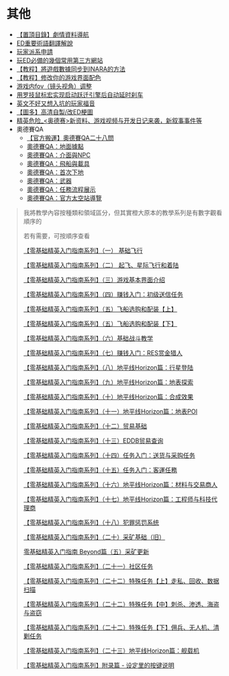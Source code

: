 # 其他

* [【置頂目錄】劇情資料導航](zhi-ding-mu-lu-ju-qing-zi-liao-dao-hang.md)
* [ED重要術語翻譯解說](https://github.com/sdy623/Elite-Dangerous-CHN-Tutorial/tree/7f8a142d5071019becb8251140a76f23b650f726/ED重要術語翻譯解說.md)
* [玩家派系申請](shuo-ming-wan-jia-pai-xi-shen-qing.md)
* [玩ED必備的幾個常用第三方網站](wan-ed-bi-bei-de-ji-ge-chang-yong-di-san-fang-wang-zhan-yu-gong-ju.md)
* [【教程】將遊戲數據同步到INARA的方法](jiao-cheng-jiang-you-xi-shu-ju-tong-bu-dao-inara-de-fang-fa.md)
* [【教程】修改你的游戏界面配色](jiao-cheng-xiu-gai-ni-de-you-xi-jie-mian-pei-se.md)
* [游戏内fov（镜头视角）调整](you-xi-nei-fov-jing-tou-shi-jiao-tiao-zheng.md)
* [用罗技鼠标宏实现启动跃迁引擎后自动延时刹车](https://forum.elitedanger.cn/d/120)
* [英文不好又想入坑的玩家福音](https://forum.elitedanger.cn/d/565)
* [【圖多】高清自製/改ED梗圖](https://forum.elitedanger.cn/d/425-ed)
* [精英危险\_&lt;奥德赛&gt;新资料、游戏视频与开发日记来袭，新叙事事件等](jing-ying-wei-xian-ao-de-sai-xin-zi-liao-you-xi-shi-pin-yu-kai-fa-ri-ji-lai-xi-xin-xu-shi-shi-jian-d.md)
* 奧德賽QA
  * [【官方搬運】奧德賽QA二十八問](ao-de-sai-qa/guan-fang-ban-yun-ao-de-sai-qa-er-shi-ba-wen.md)
  * [奧德賽QA：地面據點](ao-de-sai-qa/ao-de-sai-qa-di-mian-ju-dian.md)
  * [奧德賽QA：介面與NPC](ao-de-sai-qa/ao-de-sai-qa-jie-mian-yu-npc.md)
  * [奧德賽QA：飛船與載具](ao-de-sai-qa/ao-de-sai-qa-fei-chuan-yu-zai-ju.md)
  * [奧德賽QA：首次下地](ao-de-sai-qa/ao-de-sai-qa-shou-ci-xia-di.md)
  * [奧德賽QA：武器](ao-de-sai-qa/ao-de-sai-qa-wu-qi.md)
  * [奧德賽QA：任務流程展示](https://github.com/sdy623/Elite-Dangerous-CHN-Tutorial/tree/7f8a142d5071019becb8251140a76f23b650f726/奧德賽QA：任務流程展.md)
  * [奧德賽QA：官方太空站導覽](ao-de-sai-qa/ao-de-sai-qa-guan-fang-tai-kong-zhan-dao-lan.md)

> 我將教學內容按種類和領域區分，但其實橙大原本的教學系列是有數字觀看順序的
>
> 若有需要，可按順序查看
>
> [【零基础精英入门指南系列】（一） 基础飞行](https://forum.elitedanger.cn/d/94)
>
> [【零基础精英入门指南系列】（二） 起飞、星际飞行和着陆](https://forum.elitedanger.cn/d/95)
>
> [【零基础精英入门指南系列】（三）游戏基本界面介绍](https://forum.elitedanger.cn/d/96)
>
> [【零基础精英入门指南系列】（四）赚钱入门：初级送信任务](https://forum.elitedanger.cn/d/97)
>
> [【零基础精英入门指南系列】（五）飞船选购和配装【上】](https://forum.elitedanger.cn/d/98)
>
> [【零基础精英入门指南系列】（五）飞船选购和配装【下】](https://forum.elitedanger.cn/d/99)
>
> [【零基础精英入门指南系列】（六）基础战斗教学](https://forum.elitedanger.cn/d/108/6)
>
> [【零基础精英入门指南系列】（七）赚钱入门：RES赏金猎人](https://forum.elitedanger.cn/d/100-res)
>
> [【零基础精英入门指南系列】（八）地平线Horizon篇：行星登陆](https://forum.elitedanger.cn/d/101-horizon)
>
> [【零基础精英入门指南系列】（九）地平线Horizon篇：地表探索](https://forum.elitedanger.cn/d/104-horizon)
>
> [【零基础精英入门指南系列】（十）地平线Horizon篇：合成效果](https://forum.elitedanger.cn/d/102-horizon)
>
> [【零基础精英入门指南系列】（十一）地平线Horizon篇：地表POI](https://forum.elitedanger.cn/d/103-horizon-poi)
>
> [【零基础精英入门指南系列】（十二）贸易基础](https://forum.elitedanger.cn/d/105)
>
> [【零基础精英入门指南系列】（十三）EDDB贸易查询](https://forum.elitedanger.cn/d/106-eddb)
>
> [【零基础精英入门指南系列】（十四）任务入门：送货与采购任务](https://forum.elitedanger.cn/d/109)
>
> [【零基础精英入门指南系列】（十五）任务入门：客運任務](https://forum.elitedanger.cn/d/110)
>
> [【零基础精英入门指南系列】（十六）地平线Horizon篇：材料与交易商人](https://forum.elitedanger.cn/d/111-horizon)
>
> [【零基础精英入门指南系列】（十七）地平线Horizon篇：工程师与科技代理商](https://forum.elitedanger.cn/d/112-horizon)
>
> [【零基础精英入门指南系列】（十八）犯罪惩罚系统](https://forum.elitedanger.cn/d/113)
>
> [【零基础精英入门指南系列】（二十）采矿基础（旧）](https://forum.elitedanger.cn/d/138)
>
> [零基础精英入门指南 Beyond篇（五）采矿更新](https://forum.elitedanger.cn/d/134-beyond)
>
> [【零基础精英入门指南系列】（二十一）社区任务](https://forum.elitedanger.cn/d/114)
>
> [【零基础精英入门指南系列】（二十二）特殊任务【上】走私、回收、数据扫描](https://forum.elitedanger.cn/d/115)
>
> [【零基础精英入门指南系列】（二十二）特殊任务【中】刺杀、渗透、海盗与盗窃](https://forum.elitedanger.cn/d/116)
>
> [【零基础精英入门指南系列】（二十二）特殊任务【下】佣兵、无人机、清剿任务](https://forum.elitedanger.cn/d/117)
>
> [【零基础精英入门指南系列】（二十三）地平线Horizon篇：舰载机](https://forum.elitedanger.cn/d/140-horizon)
>
> [【零基础精英入门指南系列】附录篇 - 设定里的按键说明](https://forum.elitedanger.cn/d/133)

